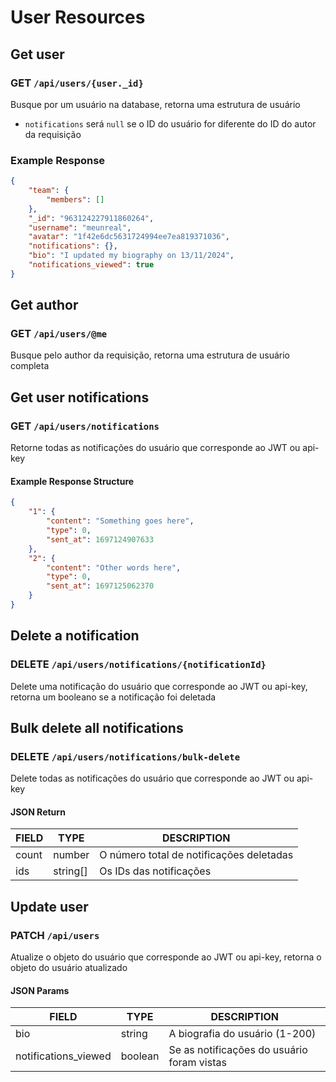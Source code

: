 # User Resources

## Get user

### GET `/api/users/{user._id}`

Busque por um usuário na database, retorna uma estrutura de usuário

-   `notifications` será `null` se o ID do usuário for diferente do ID do autor da
    requisição

### Example Response

```json
{
    "team": {
        "members": []
    },
    "_id": "963124227911860264",
    "username": "meunreal",
    "avatar": "1f42e6dc5631724994ee7ea819371036",
    "notifications": {},
    "bio": "I updated my biography on 13/11/2024",
    "notifications_viewed": true
}
```

## Get author

### GET `/api/users/@me`

Busque pelo author da requisição, retorna uma estrutura de usuário completa

## Get user notifications

### GET `/api/users/notifications`

Retorne todas as notificações do usuário que corresponde ao JWT ou api-key

#### Example Response Structure

```json
{
    "1": {
        "content": "Something goes here",
        "type": 0,
        "sent_at": 1697124907633
    },
    "2": {
        "content": "Other words here",
        "type": 0,
        "sent_at": 1697125062370
    }
}
```

## Delete a notification

### DELETE `/api/users/notifications/{notificationId}`

Delete uma notificação do usuário que corresponde ao JWT ou api-key, retorna um
booleano se a notificação foi deletada

## Bulk delete all notifications

### DELETE `/api/users/notifications/bulk-delete`

Delete todas as notificações do usuário que corresponde ao JWT ou api-key

#### JSON Return

| FIELD | TYPE     | DESCRIPTION                              |
| ----- | -------- | ---------------------------------------- |
| count | number   | O número total de notificações deletadas |
| ids   | string[] | Os IDs das notificações                  |

## Update user

### PATCH `/api/users`

Atualize o objeto do usuário que corresponde ao JWT ou api-key, retorna o objeto
do usuário atualizado

#### JSON Params

| FIELD                | TYPE    | DESCRIPTION                                |
| -------------------- | ------- | ------------------------------------------ |
| bio                  | string  | A biografia do usuário (1-200)             |
| notifications_viewed | boolean | Se as notificações do usuário foram vistas |
